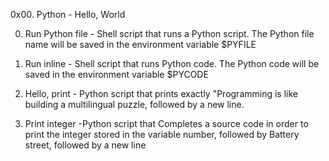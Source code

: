 0x00. Python - Hello, World

0. Run Python file - Shell script that runs a Python script. The Python file name will be saved in the environment variable $PYFILE

1. Run inline  - Shell script that runs Python code. The Python code will be saved in the environment variable $PYCODE

2. Hello, print - Python script that prints exactly "Programming is like building a multilingual puzzle, followed by a new line.

3. Print integer -Python script that  Completes a source code in order to print the integer stored in the variable number, followed by Battery street, followed by a new line
